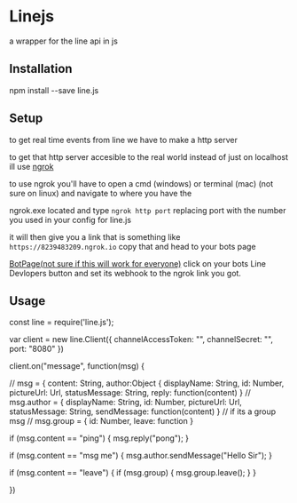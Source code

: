 # Linejs
a wrapper for the line api in js

## Installation

npm install --save line.js

## Setup

to get real time events from line we have to make a http server

to get that http server accesible to the real world instead of just on localhost ill use [ngrok](https://ngrok.com/)

to use ngrok you'll have to open a cmd (windows) or terminal (mac) (not sure on linux) and navigate to where you have the

ngrok.exe located and type `ngrok http port` replacing port with the number you used in your config for line.js

it will then give you a link that is something like `https://8239483209.ngrok.io` copy that and head to your bots page

[BotPage(not sure if this will work for everyone)](https://business.line.me/en/companies/1273117/accounts?ownerType=company&roleType=operator) click on your bots Line Devlopers button and set its webhook to the ngrok link you got.

## Usage
const line = require('line.js');

var client = new line.Client({
  channelAccessToken: "",
  channelSecret: "",
  port: "8080"
})

client.on("message", function(msg) {

  // msg = { content: String, author:Object { displayName: String, id: Number, pictureUrl: Url, statusMessage: String, reply: function(content) }
  // msg.author = { displayName: String, id: Number, pictureUrl: Url, statusMessage: String, sendMessage: function(content) }
  // if its a group msg
  // msg.group = { id: Number, leave: function }

  if (msg.content == "ping") {
    msg.reply("pong");
  }

  if (msg.content == "msg me") {
    msg.author.sendMessage("Hello Sir");
  }

  if (msg.content == "leave") {
    if (msg.group) {
      msg.group.leave();
    }
  }

})
